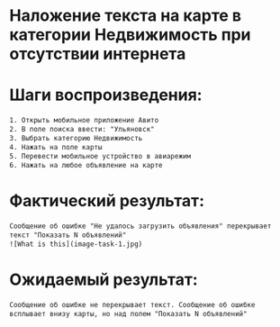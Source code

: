 # Наложение текста на карте в категории Недвижимость при отсутствии интернета

# Шаги воспроизведения:
    1. Открыть мобильное приложение Авито
    2. В поле поиска ввести: "Ульяновск"
    3. Выбрать категорию Недвижимость
    4. Нажать на поле карты
    5. Перевести мобильное устройство в авиарежим
    6. Нажать на любое объявление на карте

# Фактический результат:
    Сообщение об ошибке "Не удалось загрузить объявления" перекрывает текст "Показать N объявлений"
    ![What is this](image-task-1.jpg)

# Ожидаемый результат:
    Сообщение об ошибке не перекрывает текст. Сообщение об ошибке всплывает внизу карты, но над полем "Показать N объявлений"